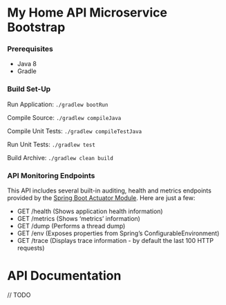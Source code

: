 # My Home API Microservice Bootstrap

### Prerequisites
- Java 8
- Gradle

### Build Set-Up

Run Application: `./gradlew bootRun`

Compile Source: `./gradlew compileJava`

Compile Unit Tests: `./gradlew compileTestJava`

Run Unit Tests: `./gradlew test`

Build Archive: `./gradlew clean build`

### API Monitoring Endpoints

This API includes several built-in auditing, health and metrics endpoints provided by the [Spring Boot Actuator Module](http://docs.spring.io/spring-boot/docs/current/reference/htmlsingle/#production-ready-enabling). Here are just a few:

- GET /health (Shows application health information)
- GET /metrics (Shows ‘metrics’ information)
- GET /dump (Performs a thread dump)
- GET /env (Exposes properties from Spring’s ConfigurableEnvironment)
- GET /trace (Displays trace information - by default the last 100 HTTP requests)


# API Documentation

// TODO